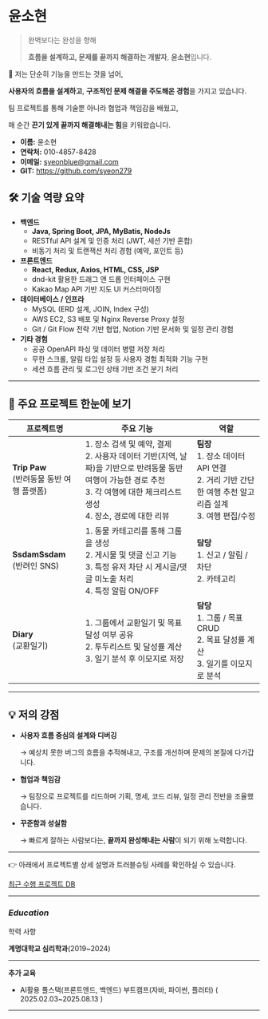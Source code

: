 
# 윤소현

> 완벽보다는 완성을 향해
> 
> 
> **흐름을 설계하고, 문제를 끝까지 해결하는 개발자**, **윤소현**입니다.
> 

🧩 저는 단순히 기능을 만드는 것을 넘어,

**사용자의 흐름을 설계하고**, **구조적인 문제 해결을 주도해온 경험**을 가지고 있습니다.

팀 프로젝트를 통해 기술뿐 아니라 협업과 책임감을 배웠고,

매 순간 **끈기 있게 끝까지 해결해내는 힘**을 키워왔습니다.

- **이름:**  윤소현
- **연락처:** 010-4857-8428
- **이메일:** syeonblue@gmail.com
- **GIT:** https://github.com/syeon279

## 🛠 기술 역량 요약

- **백엔드**
    - **Java, Spring Boot, JPA, MyBatis, NodeJs**
    - RESTful API 설계 및 인증 처리 (JWT, 세션 기반 혼합)
    - 비동기 처리 및 트랜잭션 처리 경험 (예약, 포인트 등)
- **프론트엔드**
    - **React, Redux, Axios, HTML, CSS, JSP**
    - dnd-kit 활용한 드래그 앤 드롭 인터페이스 구현
    - Kakao Map API 기반 지도 UI 커스터마이징
- **데이터베이스 / 인프라**
    - MySQL (ERD 설계, JOIN, Index 구성)
    - AWS EC2, S3 배포 및 Nginx Reverse Proxy 설정
    - Git / Git Flow 전략 기반 협업, Notion 기반 문서화 및 일정 관리 경험
- **기타 경험**
    - 공공 OpenAPI 파싱 및 데이터 병렬 저장 처리
    - 무한 스크롤, 알림 타입 설정 등 사용자 경험 최적화 기능 구현
    - 세션 흐름 관리 및 로그인 상태 기반 조건 분기 처리

---

## 👣 주요 프로젝트 한눈에 보기

| 프로젝트명 | 주요 기능 | 역할 |
| --- | --- | --- |
| **Trip Paw**<br>(반려동물 동반 여행 플랫폼) | 1. 장소 검색 및 예약, 결제<br>2. 사용자 데이터 기반(지역, 날짜)을 기반으로 반려동물 동반 여행이 가능한 경로 추천<br>3. 각 여행에 대한 체크리스트 생성<br>4. 장소, 경로에 대한 리뷰 | **팀장**<br>1. 장소 데이터 API 연결<br>2. 거리 기반 간단한 여행 추천 알고리즘 설계<br>3. 여행 편집/수정 |
| **SsdamSsdam**<br>(반려인 SNS) | 1. 동물 카테고리를 통해 그룹을 생성<br>2. 게시물 및 댓글 신고 기능<br>3. 특정 유저 차단 시 게시글/댓글 미노출 처리<br>4. 특정 알림 ON/OFF | **담당**<br>1. 신고 / 알림 / 차단<br>2. 카테고리 |
| **Diary**<br>(교환일기) | 1. 그룹에서 교환일기 및 목표 달성 여부 공유<br>2. 투두리스트 및 달성률 계산<br>3. 일기 분석 후 이모지로 저장 | **담당**<br>1. 그룹 / 목표 CRUD<br>2. 목표 달성률 계산<br>3. 일기를 이모지로 분석 |


---

## 💡 저의 강점

- **사용자 흐름 중심의 설계와 디버깅**
    
    → 예상치 못한 버그의 흐름을 추적해내고, 구조를 개선하며 문제의 본질에 다가갑니다.
    
- **협업과 책임감**
    
    → 팀장으로 프로젝트를 리드하며 기획, 명세, 코드 리뷰, 일정 관리 전반을 조율했습니다.
    
- **꾸준함과 성실함**
    
    → 빠르게 잘하는 사람보다는, **끝까지 완성해내는 사람**이 되기 위해 노력합니다.
    

---

👉 아래에서 프로젝트별 상세 설명과 트러블슈팅 사례를 확인하실 수 있습니다.

[최근 수행 프로젝트 DB](https://www.notion.so/2376ee8f3de981a99405ff0e1762d5aa?pvs=21)

---

### *Education*

학력 사항

**계명대학교 심리학과**(2019~2024)

---

**추가 교육**

- AI활용 풀스택(프론트엔드, 백엔드) 부트캠프(자바, 파이썬, 플러터) ( 2025.02.03~2025.08.13 )

---
